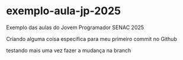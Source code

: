 # exemplo-aula-jp-2025
Exemplo das aulas do Jovem Programador SENAC 2025

Criando alguma coisa especifica para meu primeiro commit no Github



testando mais uma vez fazer a mudança na branch